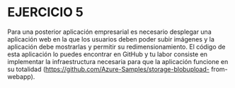 # EJERCICIO 5

Para una posterior aplicación empresarial es necesario desplegar una aplicación web
en la que los usuarios deben poder subir imágenes y la aplicación debe mostrarlas y
permitir su redimensionamiento. El código de esta aplicación lo puedes encontrar en
GitHub y tu labor consiste en implementar la infraestructura necesaria para que la
aplicación funcione en su totalidad (https://github.com/Azure-Samples/storage-blobupload-
from-webapp).
